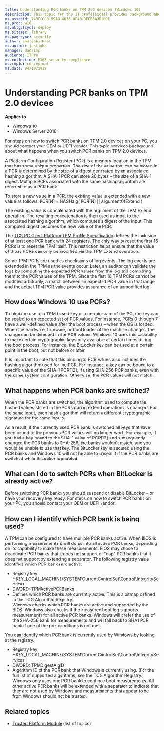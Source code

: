 ```yaml
---
title: Understanding PCR banks on TPM 2.0 devices (Windows 10)
description: This topic for the IT professional provides background about what happens when you switch PCR banks on TPM 2.0 devices. 
ms.assetid: 743FCCCB-99A9-4636-8F48-9ECB3A3D10DE
ms.prod: w10
ms.mktglfcycl: deploy
ms.sitesec: library
ms.pagetype: security
author: andreabichsel
ms.author: justinha
manager: dansimp
audience: ITPro
ms.collection: M365-security-compliance
ms.topic: conceptual
ms.date: 04/19/2017
---
```


# Understanding PCR banks on TPM 2.0 devices

**Applies to**
-   Windows 10
-   Windows Server 2016

For steps on how to switch PCR banks on TPM 2.0 devices on your PC, you should contact your OEM or UEFI vendor. This topic provides background about what happens when you switch PCR banks on TPM 2.0 devices.

A Platform Configuration Register (PCR) is a memory location in the TPM that has some unique properties. The size of the value that can be stored in a PCR is determined by the size of a digest generated by an associated hashing algorithm. A SHA-1 PCR can store 20 bytes – the size of a SHA-1 digest. Multiple PCRs associated with the same hashing algorithm are referred to as a PCR bank.

To store a new value in a PCR, the existing value is extended with a new value as follows:
PCR\[N\] = HASHalg( PCR\[N\] || ArgumentOfExtend )

The existing value is concatenated with the argument of the TPM Extend operation. The resulting concatenation is then used as input to the associated hashing algorithm, which computes a digest of the input. This computed digest becomes the new value of the PCR.

The [TCG PC Client Platform TPM Profile Specification](http://www.trustedcomputinggroup.org/pc-client-platform-tpm-profile-ptp-specification/) defines the inclusion of at least one PCR bank with 24 registers. The only way to reset the first 16 PCRs is to reset the TPM itself. This restriction helps ensure that the value of those PCRs can only be modified via the TPM Extend operation.

Some TPM PCRs are used as checksums of log events. The log events are extended in the TPM as the events occur. Later, an auditor can validate the logs by computing the expected PCR values from the log and comparing them to the PCR values of the TPM. Since the first 16 TPM PCRs cannot be modified arbitrarily, a match between an expected PCR value in that range and the actual TPM PCR value provides assurance of an unmodified log.

## How does Windows 10 use PCRs?

To bind the use of a TPM based key to a certain state of the PC, the key can be sealed to an expected set of PCR values. For instance, PCRs 0 through 7 have a well-defined value after the boot process – when the OS is loaded. When the hardware, firmware, or boot loader of the machine changes, the change can be detected in the PCR values. Windows 10 uses this capability to make certain cryptographic keys only available at certain times during the boot process. For instance, the BitLocker key can be used at a certain point in the boot, but not before or after.

It is important to note that this binding to PCR values also includes the hashing algorithm used for the PCR. For instance, a key can be bound to a specific value of the SHA-1 PCR\[12\], if using SHA-256 PCR banks, even with the same system configuration. Otherwise, the PCR values will not match.

## What happens when PCR banks are switched?

When the PCR banks are switched, the algorithm used to compute the hashed values stored in the PCRs during extend operations is changed. For the same input, each hash algorithm will return a different cryptographic signature for the same inputs.

As a result, if the currently used PCR bank is switched all keys that have been bound to the previous PCR values will no longer work. For example, if you had a key bound to the SHA-1 value of PCR\[12\] and subsequently changed the PCR banks to SHA-256, the banks wouldn’t match, and you would be unable to use that key. The BitLocker key is secured using the PCR banks and Windows 10 will not be able to unseal it if the PCR banks are switched while BitLocker is enabled.

## What can I do to switch PCRs when BitLocker is already active?

Before switching PCR banks you should suspend or disable BitLocker – or have your recovery key ready. For steps on how to switch PCR banks on your PC, you should contact your OEM or UEFI vendor.

## How can I identify which PCR bank is being used?

A TPM can be configured to have multiple PCR banks active. When BIOS is performing measurements it will do so into all active PCR banks, depending on its capability to make these measurements. BIOS may chose to deactivate PCR banks that it does not support or "cap" PCR banks that it does not support by extending a separator. The following registry value identifies which PCR banks are active.

- Registry key: HKEY_LOCAL_MACHINE\SYSTEM\CurrentControlSet\Control\IntegrityServices<br>
- DWORD: TPMActivePCRBanks<br>
- Defines which PCR banks are currently active. This is a bitmap defined in the TCG Algorithm Registry.<br>
Windows checks which PCR banks are active and supported by the BIOS. Windows also checks if the measured boot log supports measurements for all active PCR banks. Windows will prefer the use of the SHA-256 bank for measurements and will fall back to SHA1 PCR bank if one of the pre-conditions is not met.

You can identify which PCR bank is currently used by Windows by looking at the registry.

- Registry key: HKEY_LOCAL_MACHINE\SYSTEM\CurrentControlSet\Control\IntegrityServices<br>
- DWORD: TPMDigestAlgID<br>
- Algorithm ID of the PCR bank that Windows is currently using. (For the full list of supported algorithms, see the TCG Algorithm Registry.)<br>
Windows only uses one PCR bank to continue boot measurements. All other active PCR banks will be extended with a separator to indicate that they are not used by Windows and measurements that appear to be from Windows should not be trusted.

## Related topics

- [Trusted Platform Module](trusted-platform-module-top-node.md) (list of topics)

